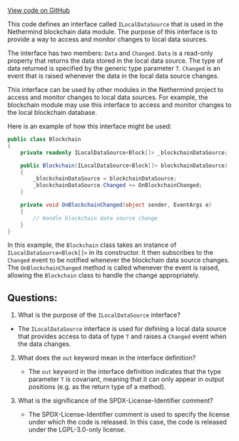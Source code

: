 [View code on GitHub](https://github.com/nethermindeth/nethermind/Nethermind.Blockchain/Data/ILocalDataSource.cs)

This code defines an interface called `ILocalDataSource` that is used in the Nethermind blockchain data module. The purpose of this interface is to provide a way to access and monitor changes to local data sources. 

The interface has two members: `Data` and `Changed`. `Data` is a read-only property that returns the data stored in the local data source. The type of data returned is specified by the generic type parameter `T`. `Changed` is an event that is raised whenever the data in the local data source changes. 

This interface can be used by other modules in the Nethermind project to access and monitor changes to local data sources. For example, the blockchain module may use this interface to access and monitor changes to the local blockchain database. 

Here is an example of how this interface might be used:

```csharp
public class Blockchain
{
    private readonly ILocalDataSource<Block[]> _blockchainDataSource;

    public Blockchain(ILocalDataSource<Block[]> blockchainDataSource)
    {
        _blockchainDataSource = blockchainDataSource;
        _blockchainDataSource.Changed += OnBlockchainChanged;
    }

    private void OnBlockchainChanged(object sender, EventArgs e)
    {
        // Handle blockchain data source change
    }
}
```

In this example, the `Blockchain` class takes an instance of `ILocalDataSource<Block[]>` in its constructor. It then subscribes to the `Changed` event to be notified whenever the blockchain data source changes. The `OnBlockchainChanged` method is called whenever the event is raised, allowing the `Blockchain` class to handle the change appropriately.
## Questions: 
 1. What is the purpose of the `ILocalDataSource` interface?
   - The `ILocalDataSource` interface is used for defining a local data source that provides access to data of type `T` and raises a `Changed` event when the data changes.

2. What does the `out` keyword mean in the interface definition?
   - The `out` keyword in the interface definition indicates that the type parameter `T` is covariant, meaning that it can only appear in output positions (e.g. as the return type of a method).

3. What is the significance of the SPDX-License-Identifier comment?
   - The SPDX-License-Identifier comment is used to specify the license under which the code is released. In this case, the code is released under the LGPL-3.0-only license.